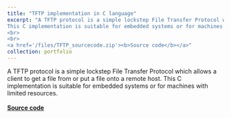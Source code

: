 ```yaml
---
title: "TFTP implementation in C language"
excerpt: "A TFTP protocol is a simple lockstep File Transfer Protocol which allows a client to get a file from or put a file onto a remote host.
This C implementation is suitable for embedded systems or for machines with limited resources.
<br>
<br>
<a href='/files/TFTP_sourcecode.zip'><b>Source code</b></a>"
collection: portfolio
---
```


A TFTP protocol is a simple lockstep File Transfer Protocol which allows a client to get a file from or put a file onto a remote host.
This C implementation is suitable for embedded systems or for machines with limited resources.
<br>
<br>
<a href='/files/TFTP_sourcecode.zip'><b>Source code</b></a>

